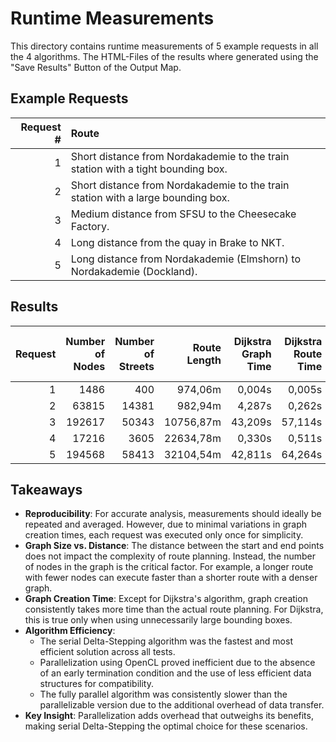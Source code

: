 # Runtime Measurements

This directory contains runtime measurements of 5 example requests in all the 4 algorithms.
The HTML-Files of the results where generated using the "Save Results" Button of the Output Map.

## Example Requests
| Request # | Route                                                                            |
|----------:|:---------------------------------------------------------------------------------|
|         1 | Short distance from Nordakademie to the train station with a tight bounding box. |
|         2 | Short distance from Nordakademie to the train station with a large bounding box. |
|         3 | Medium distance from SFSU to the Cheesecake Factory.                             |
|         4 | Long distance from the quay in Brake to NKT.                                     |
|         5 | Long distance from Nordakademie (Elmshorn) to Nordakademie (Dockland).           |

## Results

| Request | Number of Nodes | Number of Streets | Route Length | Dijkstra Graph Time | Dijkstra Route Time | Δ-Stepping Graph Time | Δ-Stepping Route Time | Parallelizable Graph Time | Parallelizable Route Time | Parallel Graph Time | Parallel Route Time |
|--------:|----------------:|------------------:|-------------:|--------------------:|--------------------:|----------------------:|----------------------:|--------------------------:|--------------------------:|--------------------:|--------------------:|
|       1 |            1486 |               400 |      974,06m |              0,004s |              0,005s |                0,004s |                0,000s |                    0,004s |                    0,001s |              0,004s |              0,073s |
|       2 |           63815 |             14381 |      982,94m |              4,287s |              0,262s |                4,497s |                0,011s |                    5,031s |                    0,092s |              4,230s |              0,326s |
|       3 |          192617 |             50343 |    10756,87m |             43,209s |             57,114s |               44,811s |                0,040s |                   46,723s |                    0,783s |             43,111s |              1,009s |
|       4 |           17216 |              3605 |    22634,78m |              0,330s |              0,511s |                0,308s |                0,003s |                    0,337s |                    0,023s |              0,306s |              0,217s |
|       5 |          194568 |             58413 |    32104,54m |             42,811s |             64,264s |               40,586s |                0,038s |                   44,121s |                    0,720s |             41,730s |              1,120s |

## Takeaways
- **Reproducibility**: For accurate analysis, measurements should ideally be repeated and averaged. However, due to minimal variations in graph creation times, each request was executed only once for simplicity.
- **Graph Size vs. Distance**: The distance between the start and end points does not impact the complexity of route planning. Instead, the number of nodes in the graph is the critical factor. For example, a longer route with fewer nodes can execute faster than a shorter route with a denser graph.
- **Graph Creation Time**: Except for Dijkstra's algorithm, graph creation consistently takes more time than the actual route planning. For Dijkstra, this is true only when using unnecessarily large bounding boxes.
- **Algorithm Efficiency**:
  - The serial Delta-Stepping algorithm was the fastest and most efficient solution across all tests.
  - Parallelization using OpenCL proved inefficient due to the absence of an early termination condition and the use of less efficient data structures for compatibility.
  - The fully parallel algorithm was consistently slower than the parallelizable version due to the additional overhead of data transfer.
- **Key Insight**: Parallelization adds overhead that outweighs its benefits, making serial Delta-Stepping the optimal choice for these scenarios.